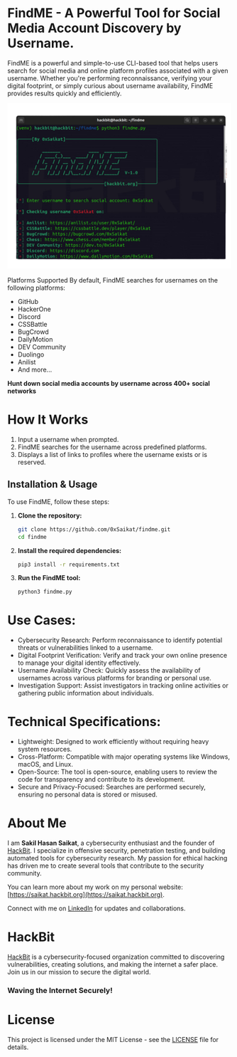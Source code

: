 # FindME - A Powerful Tool for Social Media Account Discovery by Username.
FindME is a powerful and simple-to-use CLI-based tool that helps users search for social media and online platform profiles associated with a given username. Whether you're performing reconnaissance, verifying your digital footprint, or simply curious about username availability, FindME provides results quickly and efficiently.

![logo](findme.png)

Platforms Supported
By default, FindME searches for usernames on the following platforms:

- GitHub
- HackerOne
- Discord
- CSSBattle
- BugCrowd
- DailyMotion
- DEV Community
- Duolingo
- Anilist
- And more...

**Hunt down social media accounts by username across 400+ social networks**

# How It Works
1. Input a username when prompted.
2. FindME searches for the username across predefined platforms.
3. Displays a list of links to profiles where the username exists or is reserved.

## Installation & Usage

To use FindME, follow these steps:

1. **Clone the repository:**
   ```bash
   git clone https://github.com/0xSaikat/findme.git
   cd findme
2. **Install the required dependencies:**
   ```bash
   pip3 install -r requirements.txt

1. **Run the FindME tool:**
    ```bash
   python3 findme.py

# Use Cases:
- Cybersecurity Research: Perform reconnaissance to identify potential threats or vulnerabilities linked to a username.
- Digital Footprint Verification: Verify and track your own online presence to manage your digital identity effectively.
- Username Availability Check: Quickly assess the availability of usernames across various platforms for branding or personal use.
- Investigation Support: Assist investigators in tracking online activities or gathering public information about individuals.

# Technical Specifications:
- Lightweight: Designed to work efficiently without requiring heavy system resources.
- Cross-Platform: Compatible with major operating systems like Windows, macOS, and Linux.
- Open-Source: The tool is open-source, enabling users to review the code for transparency and contribute to its development.
- Secure and Privacy-Focused: Searches are performed securely, ensuring no personal data is stored or misused.

# About Me

I am **Sakil Hasan Saikat**, a cybersecurity enthusiast and the founder of [HackBit](https://hackbit.org). I specialize in offensive security, penetration testing, and building automated tools for cybersecurity research. My passion for ethical hacking has driven me to create several tools that contribute to the security community.

You can learn more about my work on my personal website: [https://saikat.hackbit.org](https://saikat.hackbit.org).

Connect with me on [LinkedIn](https://www.linkedin.com/in/0xsaikat/) for updates and collaborations.


# HackBit

[HackBit](https://hackbit.org) is a cybersecurity-focused organization committed to discovering vulnerabilities, creating solutions, and making the internet a safer place. Join us in our mission to secure the digital world.

### Waving the Internet Securely!

# License

This project is licensed under the MIT License - see the [LICENSE](LICENSE) file for details.





